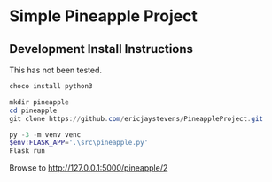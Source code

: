 Simple Pineapple Project
========================

Development Install Instructions 
--------------------

This has not been tested.

```powershell
choco install python3

mkdir pineapple
cd pineapple
git clone https://github.com/ericjaystevens/PineappleProject.git

py -3 -m venv venc
$env:FLASK_APP='.\src\pineapple.py'
Flask run
```

Browse to http://127.0.0.1:5000/pineapple/2
